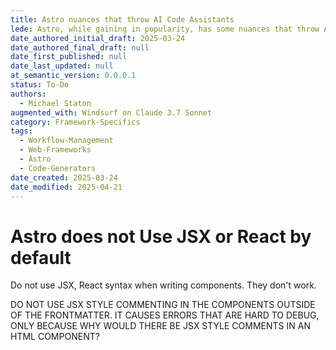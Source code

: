 ```yaml
---
title: Astro nuances that throw AI Code Assistants
lede: Astro, while gaining in popularity, has some nuances that throw AI Code Assistants. AI Code Assistants think everything is React.
date_authored_initial_draft: 2025-03-24
date_authored_final_draft: null
date_first_published: null
date_last_updated: null
at_semantic_version: 0.0.0.1
status: To-Do
authors:
  - Michael Staton
augmented_with: Windsurf on Claude 3.7 Sonnet
category: Framework-Specifics
tags:
  - Workflow-Management
  - Web-Frameworks
  - Astro
  - Code-Generators
date_created: 2025-03-24
date_modified: 2025-04-21
---
```


# Astro does not Use JSX or React by default

Do not use JSX, React syntax when writing components.  They don't work.  

DO NOT USE JSX STYLE COMMENTING IN THE COMPONENTS OUTSIDE OF THE FRONTMATTER. IT CAUSES ERRORS THAT ARE HARD TO DEBUG, ONLY BECAUSE WHY WOULD THERE BE JSX STYLE COMMENTS IN AN HTML COMPONENT?
